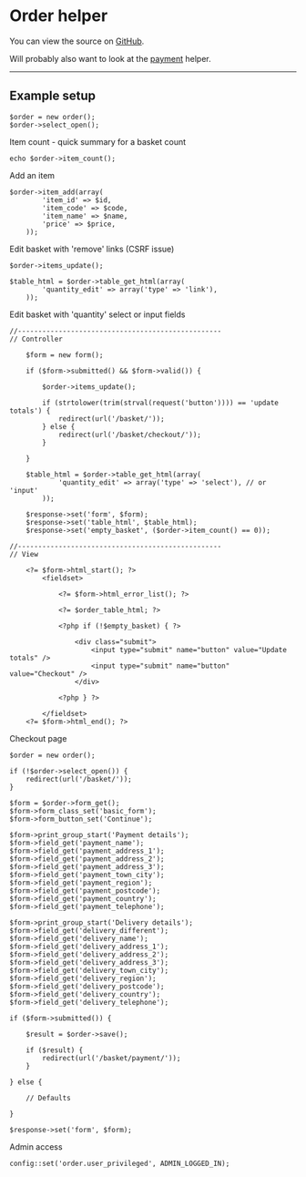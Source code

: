 
# Order helper

You can view the source on [GitHub](https://github.com/craigfrancis/framework/blob/main/framework/0.1/library/class/order/order.php).

Will probably also want to look at the [payment](../../doc/helpers/payment.md) helper.

---

## Example setup

	$order = new order();
	$order->select_open();

Item count - quick summary for a basket count

	echo $order->item_count();

Add an item

	$order->item_add(array(
			'item_id' => $id,
			'item_code' => $code,
			'item_name' => $name,
			'price' => $price,
		));

Edit basket with 'remove' links (CSRF issue)

	$order->items_update();

	$table_html = $order->table_get_html(array(
			'quantity_edit' => array('type' => 'link'),
		));

Edit basket with 'quantity' select or input fields

	//--------------------------------------------------
	// Controller

		$form = new form();

		if ($form->submitted() && $form->valid()) {

			$order->items_update();

			if (strtolower(trim(strval(request('button')))) == 'update totals') {
				redirect(url('/basket/'));
			} else {
				redirect(url('/basket/checkout/'));
			}

		}

		$table_html = $order->table_get_html(array(
				'quantity_edit' => array('type' => 'select'), // or 'input'
			));

		$response->set('form', $form);
		$response->set('table_html', $table_html);
		$response->set('empty_basket', ($order->item_count() == 0));

	//--------------------------------------------------
	// View

		<?= $form->html_start(); ?>
			<fieldset>

				<?= $form->html_error_list(); ?>

				<?= $order_table_html; ?>

				<?php if (!$empty_basket) { ?>

					<div class="submit">
						<input type="submit" name="button" value="Update totals" />
						<input type="submit" name="button" value="Checkout" />
					</div>

				<?php } ?>

			</fieldset>
		<?= $form->html_end(); ?>

Checkout page

	$order = new order();

	if (!$order->select_open()) {
		redirect(url('/basket/'));
	}

	$form = $order->form_get();
	$form->form_class_set('basic_form');
	$form->form_button_set('Continue');

	$form->print_group_start('Payment details');
	$form->field_get('payment_name');
	$form->field_get('payment_address_1');
	$form->field_get('payment_address_2');
	$form->field_get('payment_address_3');
	$form->field_get('payment_town_city');
	$form->field_get('payment_region');
	$form->field_get('payment_postcode');
	$form->field_get('payment_country');
	$form->field_get('payment_telephone');

	$form->print_group_start('Delivery details');
	$form->field_get('delivery_different');
	$form->field_get('delivery_name');
	$form->field_get('delivery_address_1');
	$form->field_get('delivery_address_2');
	$form->field_get('delivery_address_3');
	$form->field_get('delivery_town_city');
	$form->field_get('delivery_region');
	$form->field_get('delivery_postcode');
	$form->field_get('delivery_country');
	$form->field_get('delivery_telephone');

	if ($form->submitted()) {

		$result = $order->save();

		if ($result) {
			redirect(url('/basket/payment/'));
		}

	} else {

		// Defaults

	}

	$response->set('form', $form);

Admin access

	config::set('order.user_privileged', ADMIN_LOGGED_IN);
